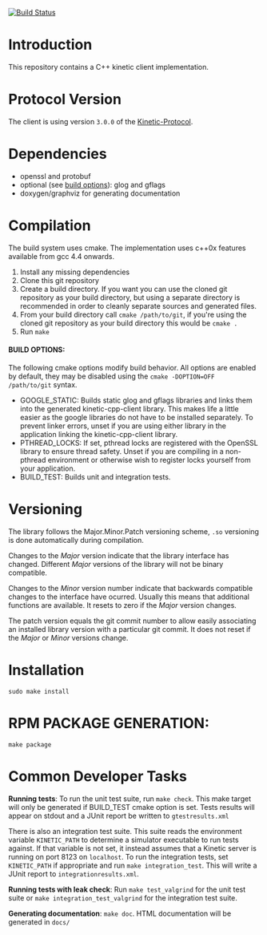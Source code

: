 [![Build Status](https://travis-ci.org/Kinetic/kinetic-cpp-client.svg?branch=master)](https://travis-ci.org/Kinetic/kinetic-cpp-client)

Introduction
============
This repository contains a C++ kinetic client implementation.

Protocol Version
=================
The client is using version `3.0.0` of the [Kinetic-Protocol](https://github.com/Kinetic/kinetic-protocol).


Dependencies
============
* openssl and protobuf 
* optional (see [build options](#build-options)): glog and gflags
* doxygen/graphviz for generating documentation

Compilation
============
The build system uses cmake. The implementation uses c++0x features available from gcc 4.4 onwards.

1. Install any missing dependencies
2. Clone this git repository 
3. Create a build directory. If you want you can use the cloned git repository as your build directory, but using a separate directory is recommended in order to cleanly separate sources and generated files. 
4. From your build directory call `cmake /path/to/git`, if you're using the cloned git repository as your build directory this would be `cmake .` 
5. Run `make`

#### BUILD OPTIONS:
The following cmake options modify build behavior. All options are enabled by default, they may be disabled using the `cmake -DOPTION=OFF /path/to/git` syntax. 

+ GOOGLE_STATIC: Builds static glog and gflags libraries and links them into the generated kinetic-cpp-client library. This makes life a little easier as the google libraries do not have to be installed separately. To prevent linker errors, unset if you are using either library in the application linking the kinetic-cpp-client library.   
+ PTHREAD_LOCKS: If set, pthread locks are registered with the OpenSSL library to ensure thread safety. Unset if you are compiling in a non-pthread environment or otherwise wish to register locks yourself from your application. 
+ BUILD_TEST: Builds unit and integration tests.

Versioning
============
The library follows the Major.Minor.Patch versioning scheme, `.so` versioning is done automatically during compilation. 

Changes to the *Major* version indicate that the library interface has changed. Different *Major* versions of the library will not be binary compatible. 

Changes to the *Minor* version number indicate that backwards compatible changes to the interface have ocurred. Usually this means that additional functions are available. It resets to zero if the *Major* version changes. 

The patch version equals the git commit number to allow easily associating an installed library version with a particular git commit. It does not reset if the *Major* or *Minor* versions change.  


Installation
============
 `sudo make install` 

RPM PACKAGE GENERATION: 
============
`make package`

Common Developer Tasks
======================

**Running tests**: To run the unit test suite, run `make check`. This make target will only be generated if BUILD_TEST cmake option is set. Tests results
will appear on stdout and a JUnit report be written to `gtestresults.xml`

There is also an integration test suite. This suite reads the environment
variable `KINETIC_PATH` to determine a simulator executable to run tests
against. If that variable is not set, it instead assumes that a Kinetic server
is running on port 8123 on `localhost`. To run the integration tests, set
`KINETIC_PATH` if appropriate and run `make integration_test`. This will write
a JUnit report to `integrationresults.xml`.

**Running tests with leak check**: Run `make test_valgrind` for the unit test
suite or `make integration_test_valgrind` for the integration test suite.

**Generating documentation**: `make doc`. HTML documentation will be generated in `docs/`

